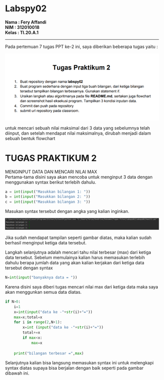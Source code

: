 # Labspy02

**Nama  : Fery Affandi** <br>
**NIM   : 312010018** <br>
**Kelas : TI.20.A.1**

---------------------------------------------
Pada pertemuan 7 tugas PPT ke-2 ini, saya diberikan beberapa tugas yaitu : <br>

![tugas2](foto/tugas2.png)

untuk mencari sebuah nilai maksimal dari 3 data yang sebelumnya telah diinput, dan setelah mendapat nilai maksimalnya, dirubah menjadi dalam sebuah bentuk flowchart

# TUGAS PRAKTIKUM 2
MENGINPUT DATA DAN MENCARI NILAI MAX <br>
Pertama-tama disini saya akan mencoba untuk menginput 3 data dengan menggunakan syntax berikut terlebih dahulu. <br>

```python
a = int(input("Masukkan bilangan 1: "))
b = int(input("Masukkan bilangan 2: "))
c = int(input("Masukkan bilangan 3: "))
```
Masukan syntax tersebut dengan angka yang kalian inginkan. <br>

![hasil2(1)](foto/hasil2(1).png)

Jika sudah mendapat tampilan seperti gambar diatas, maka kalian sudah berhasil menginput ketiga data tersebut. <br>

Langkah selanjutnya adalah mencari tahu nilai terbesar (max) dari ketiga data tersebut. Sebelum memulainya kalian harus memasukan terlebih dahulu berapa jumlah data yang akan kalian kerjakan dari ketiga data tersebut dengan syntax <br>
```python
N=int(input("banyaknya data = "))
```
Karena disini saya diberi tugas mencari nilai max dari ketiga data maka saya akan menggunkan semua data diatas.
```python
if N>0:
    i=1
    x=int(input("data ke -"+str(i)+"="))
    max=x;total=x
    for i in range(2,N+1):
        x=int (input("data ke -"+str(i)+"="))
        total+=x
        if max<x:
            max=x

    print("bilangan terbesar =",max)
```
Selanjutnya kalian bisa langsung memasukan syntax ini untuk melengkapi syntax diatas supaya bisa berjalan dengan baik seperti pada gambar dibawah ini. <br>

